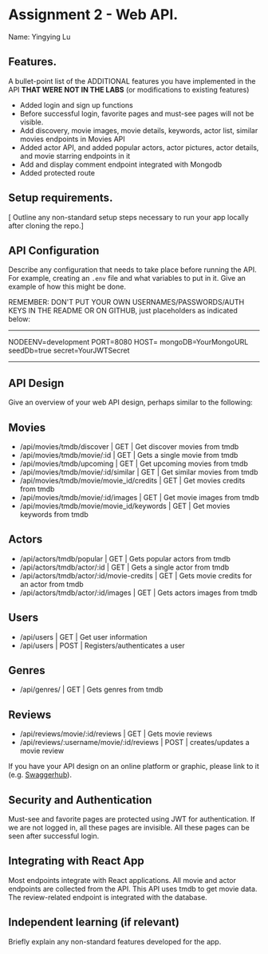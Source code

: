 # Assignment 2 - Web API.

Name: Yingying Lu

## Features.

A bullet-point list of the ADDITIONAL features you have implemented in the API **THAT WERE NOT IN THE LABS** (or modifications to existing features)
 
 + Added login and sign up functions 
 + Before successful login, favorite pages and must-see pages will not be visible.
 + Add discovery, movie images, movie details, keywords, actor list, similar movies endpoints in Movies API
 + Added actor API, and added popular actors, actor pictures, actor details, and movie starring endpoints in it
 + Add and display comment endpoint integrated with Mongodb
 + Added protected route

## Setup requirements.

[ Outline any non-standard setup steps necessary to run your app locally after cloning the repo.]

## API Configuration

Describe any configuration that needs to take place before running the API. For example, creating an `.env` file and what variables to put in it. Give an example of how this might be done.

REMEMBER: DON'T PUT YOUR OWN USERNAMES/PASSWORDS/AUTH KEYS IN THE README OR ON GITHUB, just placeholders as indicated below:

______________________
NODEENV=development
PORT=8080
HOST=
mongoDB=YourMongoURL
seedDb=true
secret=YourJWTSecret
______________________

## API Design
Give an overview of your web API design, perhaps similar to the following: 

## Movies

- /api/movies/tmdb/discover | GET | Get discover movies from tmdb 
- /api/movies/tmdb/movie/:id | GET | Gets a single movie from tmdb
- /api/movies/tmdb/upcoming | GET | Get upcoming movies from tmdb
- /api/movies/tmdb/movie/:id/similar | GET | Get similar movies from tmdb
- /api/movies/tmdb/movie/movie_id/credits | GET | Get movies credits from tmdb
- /api/movies/tmdb/movie/:id/images | GET | Get movie images from tmdb
- /api/movies/tmdb/movie/movie_id/keywords | GET | Get movies keywords from tmdb

## Actors

- /api/actors/tmdb/popular | GET | Gets popular actors from tmdb
- /api/actors/tmdb/actor/:id | GET | Gets a single actor from tmdb
- /api/actors/tmdb/actor/:id/movie-credits | GET | Gets movie credits for an actor from tmdb
- /api/actors/tmdb/actor/:id/images | GET | Gets actors images from tmdb

## Users

- /api/users | GET | Get user information
- /api/users | POST | Registers/authenticates a user

## Genres

- /api/genres/ | GET | Gets genres from tmdb

## Reviews
- /api/reviews/movie/:id/reviews | GET | Gets movie reviews
- /api/reviews/:username/movie/:id/reviews | POST | creates/updates a movie review

If you have your API design on an online platform or graphic, please link to it (e.g. [Swaggerhub](https://app.swaggerhub.com/)).

## Security and Authentication

Must-see and favorite pages are protected using JWT for authentication. If we are not logged in, all these pages are invisible. All these pages can be seen after successful login.

## Integrating with React App

Most endpoints integrate with React applications. All movie and actor endpoints are collected from the API. This API uses tmdb to get movie data. The review-related endpoint is integrated with the database.

## Independent learning (if relevant)

Briefly explain any non-standard features developed for the app. 